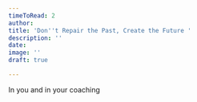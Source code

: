 ```yaml
---
timeToRead: 2
author:
title: 'Don''t Repair the Past, Create the Future '
description: ''
date:
image: ''
draft: true

---
```

In you and in your coaching
